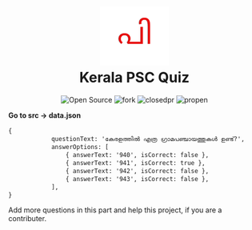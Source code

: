 <h1 align="center">
  <br>
  <a href="https://github.com/fasalmbt/Kerala-PSC-Quiz"><img src="https://raw.githubusercontent.com/fasalmbt/Kerala-PSC-Quiz/main/public/logo.png" alt="kerala"></a>
  <br>
    Kerala PSC Quiz
  <br>
</h1>
<p align="center">
    <img alt="Open Source" src="https://img.shields.io/badge/Maintained%3F-Yes-9cf?style=for-the-badge">
    <img alt="fork" src="https://img.shields.io/github/issues/fasalmbt/Kerala-PSC-Quiz?color=orange&style=for-the-badge">
    <img alt="closedpr" src="https://img.shields.io/github/issues-pr-closed/fasalmbt/Kerala-PSC-Quiz?color=blue&style=for-the-badge">
    <img alt="propen" src="https://img.shields.io/github/issues-pr/fasalmbt/Kerala-PSC-Quiz?color=blue&style=for-the-badge">
</p>


<b>Go to src -> data.json</b>
<br/>

```
{
			questionText: 'കേരളത്തിൽ എത്ര ഗ്രാമപഞ്ചായത്തുകൾ ഉണ്ട്?',
			answerOptions: [
				{ answerText: '940', isCorrect: false },
				{ answerText: '941', isCorrect: true },
				{ answerText: '942', isCorrect: false },
				{ answerText: '943', isCorrect: false },
			],
}

```

Add more questions in this part and help this project, if you are a contributer.
